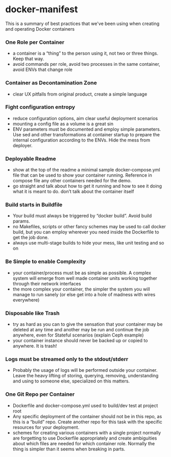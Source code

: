 # docker-manifest
This is a summary of best practices that we've been using when creating and operating Docker containers

### One Role per Container

   - a container is a “thing” to the person using it, not two or three things. Keep that way.
   - avoid commands per role, avoid two processes in the same container, avoid ENVs that change role

### Container as Decontamination Zone

   - clear UX pitfalls from original product, create a simple language

### Fight configuration entropy

   - reduce configuration options, aim clear useful deployment scenarios
   - mounting a config file as a volume is a great sin
   - ENV parameters must be documented and employ simple parameters. Use sed and other transformations at container startup to prepare the internal configuration according to the ENVs. Hide the mess from deployer.

### Deployable Readme

   - show at the top of the readme a minimal sample docker-compose.yml file that can be used to show your container running. Reference in compose file any other containers needed for the demo.
   - go straight and talk about how to get it running and how to see it doing what it is meant to do. don’t talk about the container itself

### Build starts in Buildfile

   - Your build must always be triggered by “docker build”. Avoid build params.
   - no Makefiles, scripts or other fancy schemes may be used to call docker build, but you can employ wherever you need inside the Dockerfile to get the job done.
   - always use multi-stage builds to hide your mess, like unit testing and so on

### Be Simple to enable Complexity

   - your container/process must be as simple as possible. A complex system will emerge from well made container units working together through their network interfaces
   - the more complex your container, the simpler the system you will manage to run sanely (or else get into a hole of madness with wires everywhere)

### Disposable like Trash

   - try as hard as you can to give the sensation that your container may be deleted at any time and another may be run and continue the job anywhere, even for Stateful scenarios (explain Ceph example)
   - your container instance should never be backed up or copied to anywhere. It is trash!

### Logs must be streamed only to the stdout/stderr

   - Probably the usage of logs will be performed outside your container. Leave the heavy lifting of storing, querying, removing, understanding and using to someone else, specialized on this matters.

### One Git Repo per Container

   - Dockerfile and docker-compose.yml used to build/dev test at project root
   - Any specific deployment of the container should not be in this repo, as this is a “build” repo. Create another repo for this task with the specific resources for your deployment.
   - schemes for creating various containers with a single project normally are forgetting to use Dockerfile appropriately and create ambiguities about which files are needed for which container role. Normally the thing is simpler than it seems when breaking in parts.
